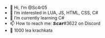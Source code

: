 - 👋 Hi, I’m @Sc4r05
- 👀 I’m interested in LUA, JS, HTML, CSS, C#
- 🌱 I’m currently learning C#
- 📫 How to reach me: 𝙎𝙘𝙖𝙧#3622 on Discord
- 👟 1000 lea krachkata

<!---
Sc4r05/Sc4r05 is a ✨ special ✨ repository because its `README.md` (this file) appears on your GitHub profile.
You can click the Preview link to take a look at your changes.
--->
